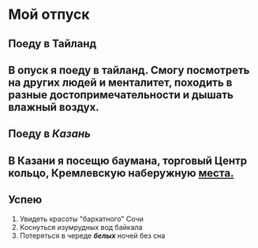 # Мой отпуск

## Поеду в **Тайланд**
В опуск я поеду в тайланд. Смогу посмотреть на других людей и менталитет, походить в разные достопримечательности и дышать влажный воздух.
---
## Поеду в **_Казань_**
В Казани я посещю  **баумана**, торговый **Центр кольцо**, **Кремлевскую наберужную** [места.](https://www.tripadvisor.ru/Attractions-g298520-Activities-Kazan_Republic_of_Tatarstan_Volga_District.html)
---
## Успею
1. Увидеть красоты "бархатного" Сочи
2. Коснуться изумрудных вод байкала
3. Потеряться в череде **_белых_** ночей без сна